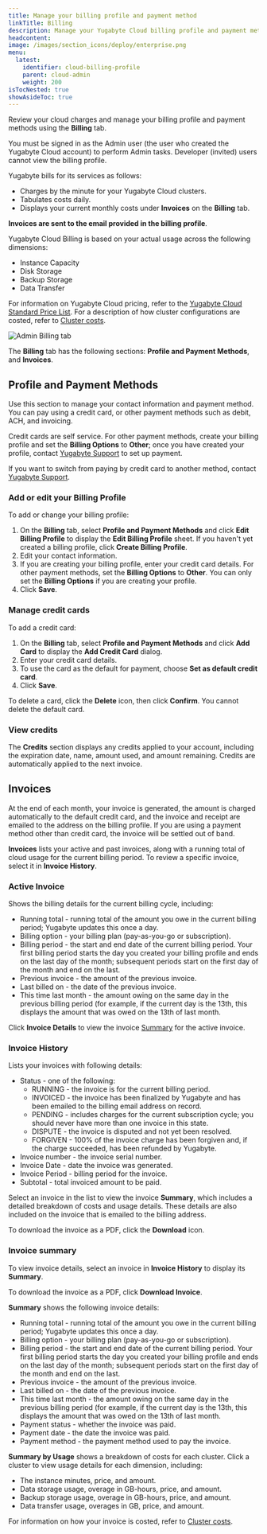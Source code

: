 ```yaml
---
title: Manage your billing profile and payment method
linkTitle: Billing
description: Manage your Yugabyte Cloud billing profile and payment methods and view invoices.
headcontent:
image: /images/section_icons/deploy/enterprise.png
menu:
  latest:
    identifier: cloud-billing-profile
    parent: cloud-admin
    weight: 200
isTocNested: true
showAsideToc: true
---
```


Review your cloud charges and manage your billing profile and payment methods using the **Billing** tab.

You must be signed in as the Admin user (the user who created the Yugabyte Cloud account) to perform Admin tasks. Developer (invited) users cannot view the billing profile.

Yugabyte bills for its services as follows:

- Charges by the minute for your Yugabyte Cloud clusters.
- Tabulates costs daily.
- Displays your current monthly costs under **Invoices** on the **Billing** tab.

**Invoices are sent to the email provided in the billing profile**.

Yugabyte Cloud Billing is based on your actual usage across the following dimensions:

- Instance Capacity
- Disk Storage
- Backup Storage
- Data Transfer
 
For information on Yugabyte Cloud pricing, refer to the [Yugabyte Cloud Standard Price List](https://www.yugabyte.com/yugabyte-cloud-standard-price-list/). For a description of how cluster configurations are costed, refer to [Cluster costs](../cloud-billing-costs).

![Admin Billing tab](/images/yb-cloud/cloud-admin-billing.png)

The **Billing** tab has the following sections: **Profile and Payment Methods**, and **Invoices**.

## Profile and Payment Methods

Use this section to manage your contact information and payment method. You can pay using a credit card, or other payment methods such as debit, ACH, and invoicing.

Credit cards are self service. For other payment methods, create your billing profile and set the **Billing Options** to **Other**; once you have created your profile, contact [Yugabyte Support](https://support.yugabyte.com/hc/en-us/requests/new?ticket_form_id=360003113431) to set up payment.

If you want to switch from paying by credit card to another method, contact [Yugabyte Support](https://support.yugabyte.com/hc/en-us/requests/new?ticket_form_id=360003113431).

### Add or edit your Billing Profile

To add or change your billing profile:

1. On the **Billing** tab, select **Profile and Payment Methods** and click **Edit Billing Profile** to display the **Edit Billing Profile** sheet. If you haven't yet created a billing profile, click **Create Billing Profile**. 
1. Edit your contact information.
1. If you are creating your billing profile, enter your credit card details. For other payment methods, set the **Billing Options** to **Other**. You can only set the **Billing Options** if you are creating your profile.
1. Click **Save**.

### Manage credit cards

To add a credit card:

1. On the **Billing** tab, select **Profile and Payment Methods** and click **Add Card** to display the **Add Credit Card** dialog. 
1. Enter your credit card details.
1. To use the card as the default for payment, choose **Set as default credit card**.
1. Click **Save**.

To delete a card, click the **Delete** icon, then click **Confirm**. You cannot delete the default card.

### View credits

The **Credits** section displays any credits applied to your account, including the expiration date, name, amount used, and amount remaining. Credits are automatically applied to the next invoice.

## Invoices

At the end of each month, your invoice is generated, the amount is charged automatically to the default credit card, and the invoice and receipt are emailed to the address on the billing profile. If you are using a payment method other than credit card, the invoice will be settled out of band.

**Invoices** lists your active and past invoices, along with a running total of cloud usage for the current billing period. To review a specific invoice, select it in **Invoice History**.

### Active Invoice

Shows the billing details for the current billing cycle, including:

- Running total - running total of the amount you owe in the current billing period; Yugabyte updates this once a day.
- Billing option - your billing plan (pay-as-you-go or subscription).
- Billing period - the start and end date of the current billing period. Your first billing period starts the day you created your billing profile and ends on the last day of the month; subsequent periods start on the first day of the month and end on the last.
- Previous invoice - the amount of the previous invoice.
- Last billed on - the date of the previous invoice.
- This time last month - the amount owing on the same day in the previous billing period (for example, if the current day is the 13th, this displays the amount that was owed on the 13th of last month.

Click **Invoice Details** to view the invoice [Summary](#invoice-summary) for the active invoice.

### Invoice History

Lists your invoices with following details:

- Status - one of the following:
  - RUNNING - the invoice is for the current billing period.
  - INVOICED - the invoice has been finalized by Yugabyte and has been emailed to the billing email address on record.
  - PENDING - includes charges for the current subscription cycle; you should never have more than one invoice in this state.
  - DISPUTE - the invoice is disputed and not yet been resolved.
  - FORGIVEN - 100% of the invoice charge has been forgiven and, if the charge succeeded, has been refunded by Yugabyte.
- Invoice number - the invoice serial number.
- Invoice Date - date the invoice was generated.
- Invoice Period - billing period for the invoice.
- Subtotal - total invoiced amount to be paid.

Select an invoice in the list to view the invoice **Summary**, which includes a detailed breakdown of costs and usage details. These details are also included on the invoice that is emailed to the billing address.

To download the invoice as a PDF, click the **Download** icon.

### Invoice summary

To view invoice details, select an invoice in **Invoice History** to display its **Summary**.

To download the invoice as a PDF, click **Download Invoice**.

**Summary** shows the following invoice details:

- Running total - running total of the amount you owe in the current billing period; Yugabyte updates this once a day.
- Billing option - your billing plan (pay-as-you-go or subscription).
- Billing period - the start and end date of the current billing period. Your first billing period starts the day you created your billing profile and ends on the last day of the month; subsequent periods start on the first day of the month and end on the last.
- Previous invoice - the amount of the previous invoice.
- Last billed on - the date of the previous invoice.
- This time last month - the amount owing on the same day in the previous billing period (for example, if the current day is the 13th, this displays the amount that was owed on the 13th of last month.
- Payment status - whether the invoice was paid.
- Payment date - the date the invoice was paid.
- Payment method - the payment method used to pay the invoice.

**Summary by Usage** shows a breakdown of costs for each cluster. Click a cluster to view usage details for each dimension, including:

- The instance minutes, price, and amount.
- Data storage usage, overage in GB-hours, price, and amount.
- Backup storage usage, overage in GB-hours, price, and amount.
- Data transfer usage, overages in GB, price, and amount.

For information on how your invoice is costed, refer to [Cluster costs](../cloud-billing-costs).

<!--
## Cost Estimator

Use the cost estimator to see estimated monthly and yearly pricing for for your cloud, based on configuration, backup, and data transfer settings.
-->
